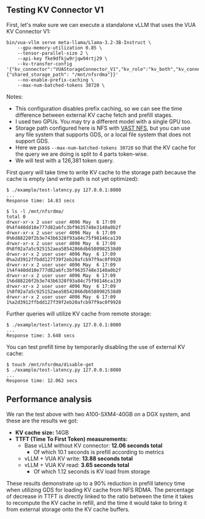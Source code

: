 ## Testing KV Connector V1

First, let's make sure we can execute a standalone vLLM that uses the VUA KV Connector V1:

```
bin/vua-vllm serve meta-llama/Llama-3.2-3B-Instruct \
    --gpu-memory-utilization 0.85 \
    --tensor-parallel-size 2 \
    --api-key fke9dfkjw9rjqw94rtj29 \
    --kv-transfer-config '{"kv_connector":"VUAStorageConnector_V1","kv_role":"kv_both","kv_connector_extra_config": {"shared_storage_path": "/mnt/nfsrdma"}}'
    --no-enable-prefix-caching \
    --max-num-batched-tokens 30720 \
```

Notes:

- This configuration disables prefix caching, so we can see the time difference between external KV cache fetch and prefill stages.
- I used two GPUs. You may try a different model with a single GPU too.
- Storage path configured here is NFS with [VAST NFS](https://vastnfs.vastdata.com/docs/4.0/index.html), but you can use any file system that supports GDS, or a local file system that does not support GDS.
- Here we pass `--max-num-batched-tokens 30720` so that the KV cache for the query we are doing is split to 4 parts token-wise.
- We will test with a 126,381 token query.


First query will take time to write KV cache to the storage path because the cache is empty (and write path is not yet optimized):

```
$ ./example/test-latency.py 127.0.0.1:8080
...
Response time: 14.83 secs

$ ls -l /mnt/nfsrdma/
total 0
drwxr-xr-x 2 user user 4096 May  6 17:09 0%4f440dd10e777d82a6fc3bf9635748e3140a0b2f
drwxr-xr-x 2 user user 4096 May  6 17:09 0%6d88220f2b3e743b6328f93a84c75f98146ca139
drwxr-xr-x 2 user user 4096 May  6 17:09 0%8f02a7a5c925152aea58542866db6580982538d0
drwxr-xr-x 2 user user 4096 May  6 17:09 0%a2d3912ffbdd127f39f2eb20afcb97f9ac0f9928
drwxr-xr-x 2 user user 4096 May  6 17:09 1%4f440dd10e777d82a6fc3bf9635748e3140a0b2f
drwxr-xr-x 2 user user 4096 May  6 17:09 1%6d88220f2b3e743b6328f93a84c75f98146ca139
drwxr-xr-x 2 user user 4096 May  6 17:09 1%8f02a7a5c925152aea58542866db6580982538d0
drwxr-xr-x 2 user user 4096 May  6 17:09 1%a2d3912ffbdd127f39f2eb20afcb97f9ac0f9928

```

Further queries will utilize KV cache from remote storage:

```
$ ./example/test-latency.py 127.0.0.1:8080
...
Response time: 3.648 secs
```

You can test prefill time by temporarily disabling the use of external KV cache:

```
$ touch /mnt/nfsrdma/disable-get
$ ./example/test-latency.py 127.0.0.1:8080
...
Response time: 12.062 secs
```

## Performance analysis

We ran the test above with two A100-SXM4-40GB on a DGX system, and these are the results we got:

- **KV cache size:** 14GB
- **TTFT (Time To First Token) measurements:**
    - Base vLLM without KV connector: **12.06 seconds total**
        - Of which 10.1 seconds is prefill according to metrics
    - vLLM + VUA KV write: **13.88 seconds total**
    - vLLM + VUA KV read: **3.65 seconds total**
        - Of which 1.12 seconds is KV load from storage

These results demonstrate up to a 90% reduction in prefill latency time when utilizing GDS for loading KV cache from NFS RDMA. The percentage of decrease in TTFT is directly linked to the ratio between the time it takes to recompute the KV cache in refill, and the time it would take to bring it from external storage onto the KV cache buffers.
